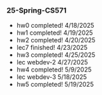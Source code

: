 ### 25-Spring-CS571
- hw0 completed! 4/18/2025 
- hw1 completed! 4/19/2025
- hw2 completed! 4/20/2025
- lec7 finished! 4/23/2025
- hw3 completed! 4/25/2025
- lec webdev-2 4/27/2025
- hw4 completed! 5/9/2025
- lec webdev-3 5/18/2025
- hw5 completed! 5/19/2025